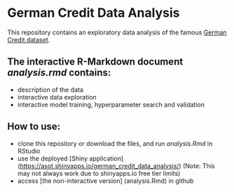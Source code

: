 # German Credit Data Analysis
This repository contains an exploratory data analysis of the famous [German Credit dataset](https://archive.ics.uci.edu/ml/datasets/Statlog+(German+Credit+Data)). 

## The interactive R-Markdown document *analysis.rmd* contains:
* description of the data
* interactive data exploration
* interactive model training, hyperparameter search and validation

## How to use:
* clone this repository or download the files, and run *analysis.Rmd* in RStudio
* use the deployed [Shiny application] (https://asot.shinyapps.io/german_credit_data_analysis/) (Note: This may not always work due to shinyapps.io free tier limits)
* access [the non-interactive version] (analysis.Rmd) in github